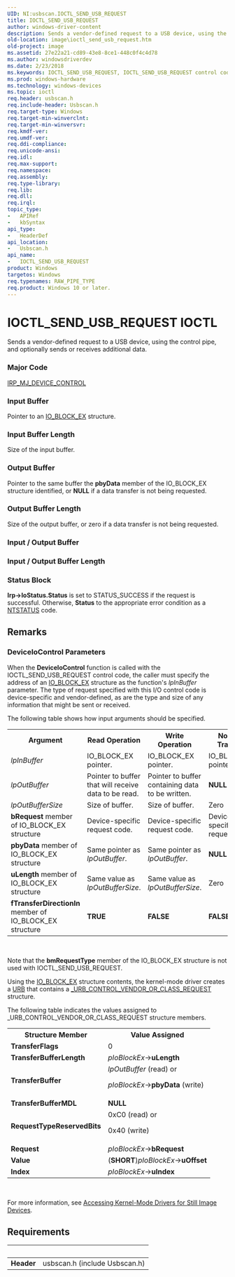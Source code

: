```yaml
---
UID: NI:usbscan.IOCTL_SEND_USB_REQUEST
title: IOCTL_SEND_USB_REQUEST
author: windows-driver-content
description: Sends a vendor-defined request to a USB device, using the control pipe, and optionally sends or receives additional data.
old-location: image\ioctl_send_usb_request.htm
old-project: image
ms.assetid: 27e22a21-cd89-43e8-8ce1-448c0f4c4d78
ms.author: windowsdriverdev
ms.date: 2/23/2018
ms.keywords: IOCTL_SEND_USB_REQUEST, IOCTL_SEND_USB_REQUEST control code [Imaging Devices], image.ioctl_send_usb_request, stifnc_2532cbfa-8373-4666-8a87-fac7923513bd.xml, usbscan/IOCTL_SEND_USB_REQUEST
ms.prod: windows-hardware
ms.technology: windows-devices
ms.topic: ioctl
req.header: usbscan.h
req.include-header: Usbscan.h
req.target-type: Windows
req.target-min-winverclnt: 
req.target-min-winversvr: 
req.kmdf-ver: 
req.umdf-ver: 
req.ddi-compliance: 
req.unicode-ansi: 
req.idl: 
req.max-support: 
req.namespace: 
req.assembly: 
req.type-library: 
req.lib: 
req.dll: 
req.irql: 
topic_type:
-	APIRef
-	kbSyntax
api_type:
-	HeaderDef
api_location:
-	Usbscan.h
api_name:
-	IOCTL_SEND_USB_REQUEST
product: Windows
targetos: Windows
req.typenames: RAW_PIPE_TYPE
req.product: Windows 10 or later.
---
```


# IOCTL_SEND_USB_REQUEST IOCTL
Sends a vendor-defined request to a USB device, using the control pipe, and optionally sends or receives additional data.

### Major Code
[IRP_MJ_DEVICE_CONTROL](xref:"https://docs.microsoft.com/en-us/windows-hardware/drivers/kernel/irp-mj-device-control")

### Input Buffer
Pointer to an <a href="..\usbscan\ns-usbscan-_io_block_ex.md">IO_BLOCK_EX</a> structure.

### Input Buffer Length
Size of the input buffer.

### Output Buffer
Pointer to the same buffer the <b>pbyData</b> member of the IO_BLOCK_EX structure identified, or <b>NULL</b> if a data transfer is not being requested.

### Output Buffer Length
Size of the output buffer, or zero if a data transfer is not being requested.

### Input / Output Buffer
<text></text>

### Input / Output Buffer Length
<text></text>

### Status Block
<b>Irp-&gt;IoStatus.Status</b> is set to STATUS_SUCCESS if the request is successful. Otherwise, <b>Status</b> to the appropriate error condition as a <a href="https://msdn.microsoft.com/7792201b-63bb-4db5-803d-2af02893d505">NTSTATUS</a> code.

## Remarks
<h3><a id="ddk_ioctl_send_usb_request_si"></a><a id="DDK_IOCTL_SEND_USB_REQUEST_SI"></a>DeviceIoControl Parameters</h3>


When the <b>DeviceloControl</b> function is called with the IOCTL_SEND_USB_REQUEST control code, the caller must specify the address of an <a href="..\usbscan\ns-usbscan-_io_block_ex.md">IO_BLOCK_EX</a> structure as the function's <i>lpInBuffer</i> parameter. The type of request specified with this I/O control code is device-specific and vendor-defined, as are the type and size of any information that might be sent or received.

The following table shows how input arguments should be specified.

<table>
<tr>
<th>Argument</th>
<th>Read Operation</th>
<th>Write Operation</th>
<th>No Data Transfer</th>
</tr>
<tr>
<td>
<i>lpInBuffer</i>

</td>
<td>
IO_BLOCK_EX pointer.

</td>
<td>
IO_BLOCK_EX pointer.

</td>
<td>
IO_BLOCK_EX pointer.

</td>
</tr>
<tr>
<td>
<i>lpOutBuffer</i>

</td>
<td>
Pointer to buffer that will receive data to be read.

</td>
<td>
Pointer to buffer containing data to be written.

</td>
<td>
<b>NULL</b>

</td>
</tr>
<tr>
<td>
<i>lpOutBufferSize</i>

</td>
<td>
Size of buffer.

</td>
<td>
Size of buffer.

</td>
<td>
Zero

</td>
</tr>
<tr>
<td>
<b>bRequest</b> member of IO_BLOCK_EX structure

</td>
<td>
Device-specific request code.

</td>
<td>
Device-specific request code.

</td>
<td>
Device-specific request code.

</td>
</tr>
<tr>
<td>
<b>pbyData</b> member of IO_BLOCK_EX structure

</td>
<td>
Same pointer as <i>lpOutBuffer</i>.

</td>
<td>
Same pointer as <i>lpOutBuffer</i>.

</td>
<td>
<b>NULL</b>

</td>
</tr>
<tr>
<td>
<b>uLength</b> member of IO_BLOCK_EX structure

</td>
<td>
Same value as <i>lpOutBufferSize</i>.

</td>
<td>
Same value as <i>lpOutBufferSize</i>.

</td>
<td>
Zero

</td>
</tr>
<tr>
<td>
<b>fTransferDirectionIn</b> member of IO_BLOCK_EX structure

</td>
<td>
<b>TRUE</b>

</td>
<td>
<b>FALSE</b>

</td>
<td>
<b>FALSE</b>

</td>
</tr>
</table>
 

Note that the <b>bmRequestType</b> member of the IO_BLOCK_EX structure is not used with IOCTL_SEND_USB_REQUEST.

Using the <a href="..\usbscan\ns-usbscan-_io_block_ex.md">IO_BLOCK_EX</a> structure contents, the kernel-mode driver creates a <a href="..\usb\ns-usb-_urb.md">URB</a> that contains a <a href="..\usb\ns-usb-_urb_control_vendor_or_class_request.md">_URB_CONTROL_VENDOR_OR_CLASS_REQUEST</a> structure.

The following table indicates the values assigned to _URB_CONTROL_VENDOR_OR_CLASS_REQUEST structure members.

<table>
<tr>
<th>Structure Member</th>
<th>Value Assigned</th>
</tr>
<tr>
<td>
<b>TransferFlags</b>

</td>
<td>
0

</td>
</tr>
<tr>
<td>
<b>TransferBufferLength</b>

</td>
<td>
<i>pIoBlockEx</i>-&gt;<b>uLength</b>

</td>
</tr>
<tr>
<td>
<b>TransferBuffer</b>

</td>
<td>
<i>lpOutBuffer</i> (read) or

<i>pIoBlockEx</i>-&gt;<b>pbyData</b> (write)

</td>
</tr>
<tr>
<td>
<b>TransferBufferMDL</b>

</td>
<td>
<b>NULL</b>

</td>
</tr>
<tr>
<td>
<b>RequestTypeReservedBits</b>

</td>
<td>
0xC0 (read) or

0x40 (write)

</td>
</tr>
<tr>
<td>
<b>Request</b>

</td>
<td>
<i>pIoBlockEx</i>-&gt;<b>bRequest</b>

</td>
</tr>
<tr>
<td>
<b>Value</b>

</td>
<td>
(<b>SHORT</b>)<i>pIoBlockEx</i>-&gt;<b>uOffset</b>

</td>
</tr>
<tr>
<td>
<b>Index</b>

</td>
<td>
<i>pIoBlockEx</i>-&gt;<b>uIndex</b>

</td>
</tr>
</table>
 

For more information, see <a href="https://msdn.microsoft.com/f9216d3c-4930-4c26-8eac-6ee500b038e0">Accessing Kernel-Mode Drivers for Still Image Devices</a>.

## Requirements
| &nbsp; | &nbsp; |
| ---- |:---- |
| **Header** | usbscan.h (include Usbscan.h) |